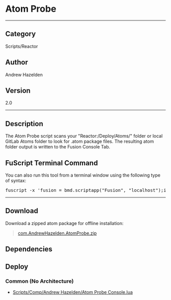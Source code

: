 # Atom Probe
___

## Category
Scripts/Reactor

## Author
Andrew Hazelden

## Version
2.0

___

## Description
<p>The Atom Probe script scans your "Reactor:/Deploy/Atoms/" folder or local GitLab Atoms folder to look for .atom package files. The resulting atom folder output is written to the Fusion Console Tab.</p>

<h2>FuScript Terminal Command</h2>

You can also run this tool from a terminal window using the following type of syntax:

<pre>
fuscript -x 'fusion = bmd.scriptapp("Fusion", "localhost");if fusion ~= nil then app = fusion;composition = fu.CurrentComp;comp = composition;SetActiveComp(comp) else print("&#91;Error&#93; Please open up the Fusion GUI before running this tool.") end' -l lua "/Library/Application Support/Blackmagic Design/Fusion/Reactor/Deploy/Scripts/Comp/Andrew Hazelden/Atom Probe Console.lua"
</pre>

___

## Download

Download a zipped atom package for offline installation:
> [com.AndrewHazelden.AtomProbe.zip](https://gitlab.com/WeSuckLess/Reactor/-/archive/master/Reactor-master.zip?path=Atoms/com.AndrewHazelden.AtomProbe)  

## Dependencies

## Deploy

### Common (No Architecture)

<ul>
<li><a href="https://gitlab.com/WeSuckLess/Reactor/-/blob/master/Atoms/com.AndrewHazelden.AtomProbe/Scripts/Comp/Andrew Hazelden/Atom Probe Console.lua?ref_type=heads">Scripts/Comp/Andrew Hazelden/Atom Probe Console.lua</a></li>
</ul>

